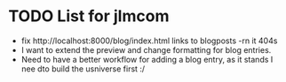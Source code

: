 # TODO List for jlmcom
- fix http://localhost:8000/blog/index.html links to blogposts -rn it 404s
- I want to extend the preview and change formatting for blog entries.
- Need to have a better workflow for adding a blog entry, as it stands I nee dto build the usniverse first :/ 
